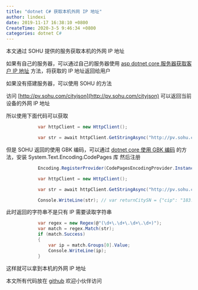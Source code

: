```yaml
---
title: "dotnet C# 获取本机外网 IP 地址"
author: lindexi
date: 2019-11-17 16:38:10 +0800
CreateTime: 2020-3-5 9:46:34 +0800
categories: dotnet C#
---
```


本文通过 SOHU 提供的服务获取本机的外网 IP 地址

<!--more-->


<!-- csdn -->

如果有自己的服务器，可以通过自己的服务器使用 [asp dotnet core 服务器获取客户 IP 地址](https://blog.lindexi.com/post/asp-dotnet-core-%E4%BB%8E-Frp-%E8%8E%B7%E5%8F%96%E7%94%A8%E6%88%B7%E7%9C%9F%E5%AE%9E-IP-%E5%9C%B0%E5%9D%80.html ) 方法，将获取的 IP 地址返回给用户

如果没有搭建服务器，可以使用 SOHU 的方法

访问 [http://pv.sohu.com/cityjson](http://pv.sohu.com/cityjson) 可以返回当前设备的外网 IP 地址

所以使用下面代码可以获取

```csharp
            var httpClient = new HttpClient();

            var str = await httpClient.GetStringAsync("http://pv.sohu.com/cityjson");
```

但是 SOHU 返回的使用 GBK 编码，可以通过 [dotnet core 使用 GBK 编码](https://blog.lindexi.com/post/dotnet-core-%E4%BD%BF%E7%94%A8-GBK-%E7%BC%96%E7%A0%81.html ) 的方法，安装 System.Text.Encoding.CodePages 库 然后注册

```csharp
            Encoding.RegisterProvider(CodePagesEncodingProvider.Instance);

            var httpClient = new HttpClient();

            var str = await httpClient.GetStringAsync("http://pv.sohu.com/cityjson");

            Console.WriteLine(str); // var returnCitySN = {"cip": "183.63.127.82", "cid": "440100", "cname": "广东省广州市"};
```

此时返回的字符串不是只有 IP 需要读取字符串

```csharp
            var regex = new Regex(@"(\d+\.\d+\.\d+\.\d+)");
            var match = regex.Match(str);
            if (match.Success)
            {
                var ip = match.Groups[0].Value;
                Console.WriteLine(ip);
            }
```

这样就可以拿到本机的外网 IP 地址

本文所有代码放在 [github](https://github.com/lindexi/lindexi_gd/tree/0de1af7a6591bf88cc901a23a75bbc33a6061413/RernallkarhadahiNearlaynerene) 欢迎小伙伴访问

